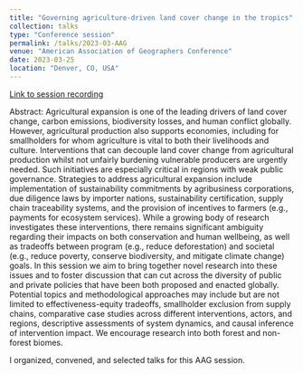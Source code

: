 ```yaml
---
title: "Governing agriculture-driven land cover change in the tropics"
collection: talks
type: "Conference session"
permalink: /talks/2023-03-AAG
venue: "American Association of Geographers Conference"
date: 2023-03-25
location: "Denver, CO, USA"
---
```


[Link to session recording](https://aag.secure-platform.com/aag2023/solicitations/39/sessiongallery/5648)

Abstract: Agricultural expansion is one of the leading drivers of land cover change, carbon emissions, biodiversity losses, and human conflict globally. However, agricultural production also supports economies, including for smallholders for whom agriculture is vital to both their livelihoods and culture. Interventions that can decouple land cover change from agricultural production whilst not unfairly burdening vulnerable producers are urgently needed. Such initiatives are especially critical in regions with weak public governance. Strategies to address agricultural expansion include implementation of sustainability commitments by agribusiness corporations, due diligence laws by importer nations, sustainability certification, supply chain traceability systems, and the provision of incentives to farmers (e.g., payments for ecosystem services). While a growing body of research investigates these interventions, there remains significant ambiguity regarding their impacts on both conservation and human wellbeing, as well as tradeoffs between program (e.g., reduce deforestation) and societal (e.g., reduce poverty, conserve biodiversity, and mitigate climate change) goals. In this session we aim to bring together novel research into these issues and to foster discussion that can cut across the diversity of public and private policies that have been both proposed and enacted globally. Potential topics and methodological approaches may include but are not limited to effectiveness-equity tradeoffs, smallholder exclusion from supply chains, comparative case studies across different interventions, actors, and regions, descriptive assessments of system dynamics, and causal inference of intervention impact. We encourage research into both forest and non-forest biomes.

I organized, convened, and selected talks for this AAG session.
